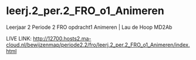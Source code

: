 # leerj.2_per.2_FRO_o1_Animeren
 Leerjaar 2 Periode 2 FRO opdracht1 Animeren | Lau de Hoop MD2Ab

LIVE LINK: http://12700.hosts2.ma-cloud.nl/bewijzenmap/periode2.2/fro/leerj.2_per.2_FRO_o1_Animeren/index.html
